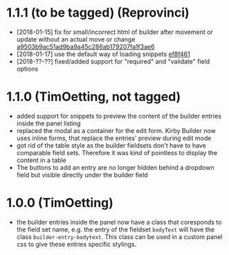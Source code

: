 # 1.1.1 (to be tagged) (Reprovinci)
- [2018-01-15] fix for small/incorrect html of builder after movement or update without an actual move or change [a9503b9ac51ad9ba9a45c286ab179207fa1f3ae6]()
- [2018-01-17] use the default way of loading snippets [ef8f461]()
- [2018-??-??] fixed/added support for "required" and "validate" field options 

# 1.1.0 (TimOetting, not tagged)

- added support for snippets to preview the content of the builder entries inside the panel listing
- replaced the modal as a container for the edit form. Kirby Builder now uses inline forms, that replace the entries' preview during edit mode
- got rid of the table style as the builder fieldsets don't have to have comparable field sets. Therefore it was kind of pointless to display the content in a table
- The buttons to add an entry are no longer hidden behind a dropdown field but visible directly under the builder field

# 1.0.0 (TimOetting)

- the builder entries inside the panel now have a class that coresponds to the field set name, e.g. the entry of the fieldset `bodyText` will have the class `builder-entry-bodytext`. This class can be used in a custom panel css to give these entries specific stylings.